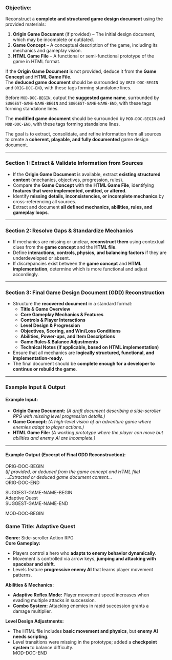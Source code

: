 ### **Objective:**  
Reconstruct a **complete and structured game design document** using the provided materials:  

1. **Origin Game Document** (if provided) – The initial design document, which may be incomplete or outdated.  
2. **Game Concept** – A conceptual description of the game, including its mechanics and gameplay vision.  
3. **HTML Game File** – A functional or semi-functional prototype of the game in HTML format.  

If the **Origin Game Document** is not provided, deduce it from the **Game Concept** and **HTML Game File**.  
The **deduced game document** should be surrounded by `ORIG-DOC-BEGIN` and `ORIG-DOC-END`, with these tags forming standalone lines.  

Before `MOD-DOC-BEGIN`, output the **suggested game name**, surrounded by `SUGGEST-GAME-NAME-BEGIN` and `SUGGEST-GAME-NAME-END`, with these tags forming standalone lines.  

The **modified game document** should be surrounded by `MOD-DOC-BEGIN` and `MOD-DOC-END`, with these tags forming standalone lines.  

The goal is to extract, consolidate, and refine information from all sources to create a **coherent, playable, and fully documented** game design document.

---

### **Section 1: Extract & Validate Information from Sources**  
- If the **Origin Game Document** is available, extract **existing structured content** (mechanics, objectives, progression, rules).  
- Compare the **Game Concept** with the **HTML Game File**, identifying **features that were implemented, omitted, or altered**.  
- Identify **missing details, inconsistencies, or incomplete mechanics** by cross-referencing all sources.  
- Extract and document **all defined mechanics, abilities, rules, and gameplay loops**.  

---

### **Section 2: Resolve Gaps & Standardize Mechanics**  
- If mechanics are missing or unclear, **reconstruct them** using contextual clues from the **game concept** and the **HTML file**.  
- Define **interactions, controls, physics, and balancing factors** if they are underdeveloped or absent.  
- If discrepancies exist between the **game concept** and **HTML implementation**, determine which is more functional and adjust accordingly.  

---

### **Section 3: Final Game Design Document (GDD) Reconstruction**  
- Structure the **recovered document** in a standard format:  
  - **Title & Game Overview**  
  - **Core Gameplay Mechanics & Features**  
  - **Controls & Player Interactions**  
  - **Level Design & Progression**  
  - **Objectives, Scoring, and Win/Loss Conditions**  
  - **Abilities, Power-ups, and Item Descriptions**  
  - **Game Rules & Balance Adjustments**  
  - **Technical Notes (if applicable, based on HTML implementation)**  
- Ensure that all mechanics are **logically structured, functional, and implementation-ready**.  
- The final document should be **complete enough for a developer to continue or rebuild the game**.  

---

### **Example Input & Output**
#### **Example Input:**  
- **Origin Game Document:** _(A draft document describing a side-scroller RPG with missing level progression details.)_  
- **Game Concept:** _(A high-level vision of an adventure game where enemies adapt to player actions.)_  
- **HTML Game File:** _(A working prototype where the player can move but abilities and enemy AI are incomplete.)_  

---

#### **Example Output (Excerpt of Final GDD Reconstruction):**  

ORIG-DOC-BEGIN  
*(If provided, or deduced from the game concept and HTML file)*  
*...Extracted or deduced game document content...*  
ORIG-DOC-END  

SUGGEST-GAME-NAME-BEGIN  
Adaptive Quest  
SUGGEST-GAME-NAME-END  

MOD-DOC-BEGIN  
### **Game Title:** Adaptive Quest  
**Genre:** Side-scroller Action RPG  
**Core Gameplay:**  
- Players control a hero who **adapts to enemy behavior dynamically**.  
- Movement is controlled via arrow keys, **jumping and attacking with spacebar and shift**.  
- Levels feature **progressive enemy AI** that learns player movement patterns.  

**Abilities & Mechanics:**  
- **Adaptive Reflex Mode:** Player movement speed increases when evading multiple attacks in succession.  
- **Combo System:** Attacking enemies in rapid succession grants a damage multiplier.  

**Level Design Adjustments:**  
- The HTML file includes **basic movement and physics**, but **enemy AI needs scripting**.  
- Level transitions were missing in the prototype; added a **checkpoint system** to balance difficulty.  
MOD-DOC-END  
